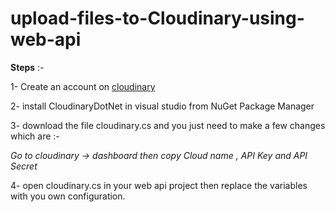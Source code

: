 # upload-files-to-Cloudinary-using-web-api

**Steps** :- 

1- Create an account on [cloudinary](https://cloudinary.com/)

2- install CloudinaryDotNet in visual studio from NuGet Package Manager

3- download the file cloudinary.cs and you just need to make a few changes which are :- 

  *Go to cloudinary -> dashboard then copy Cloud name ,  API Key and API Secret*
  
4- open cloudinary.cs in your web api project then replace the variables with you own configuration.  
